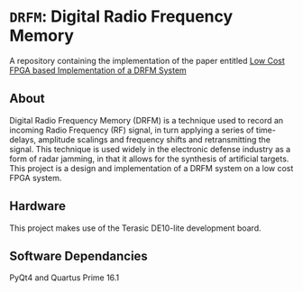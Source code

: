 # `DRFM`: Digital Radio Frequency Memory
A repository containing the implementation of the paper entitled [Low Cost FPGA based Implementation of a DRFM System](https://ieeexplore.ieee.org/abstract/document/8835754) 

## About
Digital Radio Frequency Memory (DRFM) is a technique used to record an incoming Radio Frequency (RF) signal, in turn applying a series of time-delays, amplitude scalings and frequency shifts and retransmitting the signal. This technique is used widely in the electronic defense industry as a form of radar jamming, in that it allows for the synthesis of artificial targets. This project is a  design and implementation of a DRFM system on a low cost FPGA system.

## Hardware
This project makes use of the Terasic DE10-lite development board.

## Software Dependancies 
PyQt4 and Quartus Prime 16.1

